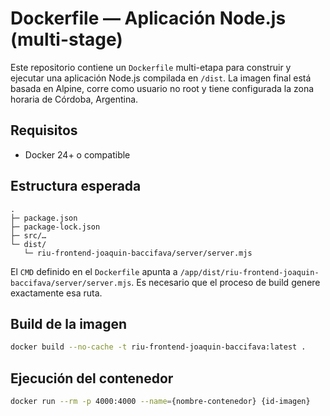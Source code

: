 # Dockerfile — Aplicación Node.js (multi-stage)

Este repositorio contiene un `Dockerfile` multi-etapa para construir y ejecutar una aplicación Node.js compilada en `/dist`. La imagen final está basada en Alpine, corre como usuario no root y tiene configurada la zona horaria de Córdoba, Argentina.

## Requisitos

- Docker 24+ o compatible  

## Estructura esperada

```
.
├─ package.json
├─ package-lock.json
├─ src/…                 
└─ dist/
   └─ riu-frontend-joaquin-baccifava/server/server.mjs
```

El `CMD` definido en el `Dockerfile` apunta a `/app/dist/riu-frontend-joaquin-baccifava/server/server.mjs`. Es necesario que el proceso de build genere exactamente esa ruta.

## Build de la imagen

```bash
docker build --no-cache -t riu-frontend-joaquin-baccifava:latest .
```

## Ejecución del contenedor

```bash
docker run --rm -p 4000:4000 --name={nombre-contenedor} {id-imagen}
```

